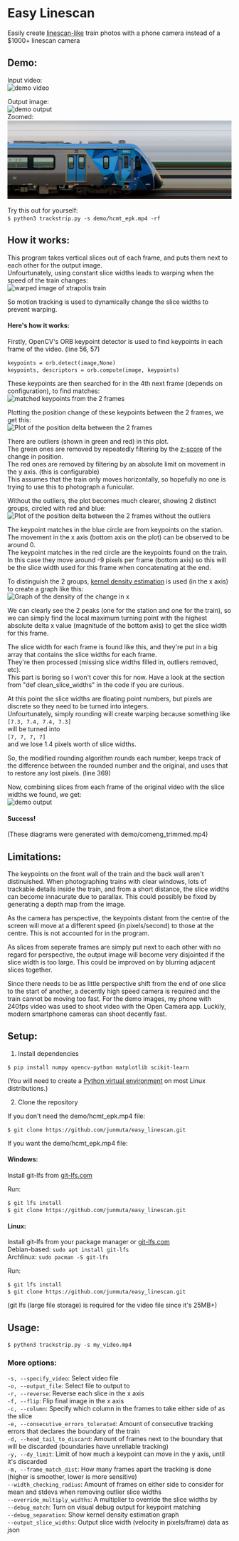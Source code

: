 # Easy Linescan

Easily create [linescan-like](https://en.wikipedia.org/wiki/Strip_photography) train photos with a phone camera instead of a $1000+ linescan camera

## Demo:

Input video:  
![demo video](https://github.com/junmuta/easy_linescan/blob/main/demo/hcmt_epk_smol.gif?raw=true)

Output image:  
![demo output](https://github.com/junmuta/easy_linescan/blob/main/demo/hcmt_epk.png?raw=true)  
Zoomed:
![demo zoomed output](https://github.com/junmuta/easy_linescan/blob/main/demo/hcmt_epk_zoomed.png?raw=true)

Try this out for yourself:  
```$ python3 trackstrip.py -s demo/hcmt_epk.mp4 -rf```

## How it works:

This program takes vertical slices out of each frame, and puts them next to each other for the output image.  
Unfourtunately, using constant slice widths leads to warping when the speed of the train changes:  
![warped image of xtrapolis train](https://github.com/junmuta/easy_linescan/blob/main/demo/warped_xtrap.png?raw=true)

So motion tracking is used to dynamically change the slice widths to prevent warping.

#### Here's how it works:

Firstly, OpenCV's ORB keypoint detector is used to find keypoints in each frame of the video. (line 56, 57)
```        
keypoints = orb.detect(image,None)
keypoints, descriptors = orb.compute(image, keypoints)
```

These keypoints are then searched for in the 4th next frame (depends on configuration), to find matches:  
![matched keypoints from the 2 frames](https://github.com/junmuta/easy_linescan/blob/main/diagrams/demo_frame1-2_matches.png?raw=true)

Plotting the position change of these keypoints between the 2 frames, we get this:  
![Plot of the position delta between the 2 frames](https://github.com/junmuta/easy_linescan/blob/main/diagrams/demo_frame1-2_delta_scatter.png?raw=true)

There are outliers (shown in green and red) in this plot.  
The green ones are removed by repeatedly filtering by the [z-score](https://statisticsbyjim.com/basics/z-score/) of the change in position.  
The red ones are removed by filtering by an absolute limit on movement in the y axis. (this is configurable)  
This assumes that the train only moves horizontally, so hopefully no one is trying to use this to photograph a funicular.

Without the outliers, the plot becomes much clearer, showing 2 distinct groups, circled with red and blue:  
![Plot of the position delta between the 2 frames without the outliers](https://github.com/junmuta/easy_linescan/blob/main/diagrams/demo_frame1-2_delta_scatter_zoomed_annotated.png?raw=true)

The keypoint matches in the blue circle are from keypoints on the station. The movement in the x axis (bottom axis on the plot) can be observed to be around 0.  
The keypoint matches in the red circle are the keypoints found on the train. In this case they move around -9 pixels per frame (bottom axis) so this will be the slice width used for this frame when concatenating at the end.

To distinguish the 2 groups, [kernel density estimation](https://scikit-learn.org/stable/modules/density.html#kernel-density-estimation) is used (in the x axis) to create a graph like this:  
![Graph of the density of the change in x](https://github.com/junmuta/easy_linescan/blob/main/diagrams/demo_frame1-2_kde.png?raw=true)

We can clearly see the 2 peaks (one for the station and one for the train), so we can simply find the local maximum turning point with the highest absolute delta x value (magnitude of the bottom axis) to get the slice width for this frame.

The slice width for each frame is found like this, and they're put in a big array that contains the slice widths for each frame.  
They're then processed (missing slice widths filled in, outliers removed, etc).  
This part is boring so I won't cover this for now. Have a look at the section from "def clean_slice_widths" in the code if you are curious.

At this point the slice widths are floating point numbers, but pixels are discrete so they need to be turned into integers.  
Unfourtunately, simply rounding will create warping because something like  
```[7.3, 7.4, 7.4, 7.3]```  
will be turned into  
```[7, 7, 7, 7]```  
and we lose 1.4 pixels worth of slice widths.

So, the modified rounding algorithm rounds each number, keeps track of the difference between the rounded number and the original, and uses that to restore any lost pixels. (line 369)

Now, combining slices from each frame of the original video with the slice widths we found, we get:  
![demo output](https://github.com/junmuta/easy_linescan/blob/main/demo/hcmt_epk.png?raw=true)

#### Success!

(These diagrams were generated with demo/comeng_trimmed.mp4)

## Limitations:

The keypoints on the front wall of the train and the back wall aren't distinuished. When photographing trains with clear windows, lots of trackable details inside the train, and from a short distance, the slice widths can become innacurate due to parallax. This could possibly be fixed by generating a depth map from the image.

As the camera has perspective, the keypoints distant from the centre of the screen will move at a different speed (in pixels/second) to those at the centre. This is not accounted for in the program.

As slices from seperate frames are simply put next to each other with no regard for perspective, the output image will become very disjointed if the slice width is too large. This could be improved on by blurring adjacent slices together.

Since there needs to be as little perspective shift from the end of one slice to the start of another, a decently high speed camera is required and the train cannot be moving too fast. For the demo images, my phone with 240fps video was used to shoot video with the Open Camera app. Luckily, modern smartphone cameras can shoot decently fast.

## Setup:

1. Install dependencies  
```
$ pip install numpy opencv-python matplotlib scikit-learn
```  
(You will need to create a [Python virtual environment](https://docs.python.org/3/library/venv.html) on most Linux distributions.)

2. Clone the repository

If you don't need the demo/hcmt_epk.mp4 file:  
```
$ git clone https://github.com/junmuta/easy_linescan.git
```

If you want the demo/hcmt_epk.mp4 file:

#### Windows:  
Install git-lfs from [git-lfs.com](https://git-lfs.com)

Run:  
```
$ git lfs install
$ git clone https://github.com/junmuta/easy_linescan.git
```

#### Linux:
Install git-lfs from your package manager or [git-lfs.com](https://git-lfs.com)  
Debian-based: ```sudo apt install git-lfs```  
Archlinux: ```sudo pacman -S git-lfs```

Run:  
```
$ git lfs install
$ git clone https://github.com/junmuta/easy_linescan.git
```

(git lfs (large file storage) is required for the video file since it's 25MB+)

## Usage:

```
$ python3 trackstrip.py -s my_video.mp4
```

### More options:

```-s, --specify_video```: Select video file  
```-o, --output_file```: Select file to output to  
```-r, --reverse```: Reverse each slice in the x axis  
```-f, --flip```: Flip final image in the x axis  
```-c, --column```: Specify which column in the frames to take either side of as the slice  
```-e, --consecutive_errors_tolerated```: Amount of consecutive tracking errors that declares the boundary of the train  
```-d, --head_tail_to_discard```: Amount of frames next to the boundary that will be discarded (boundaries have unreliable tracking)  
```-y, --dy_limit```: Limit of how much a keypoint can move in the y axis, until it's discarded  
```-m, --frame_match_dist```: How many frames apart the tracking is done (higher is smoother, lower is more sensitive)  
```--width_checking_radius```: Amount of frames on either side to consider for mean and stdevs when removing outlier slice widths  
```--override_multiply_widths```: A multiplier to override the slice widths by  
```--debug_match```: Turn on visual debug output for keypoint matching  
```--debug_separation```: Show kernel density estimation graph  
```--output_slice_widths```: Output slice width (velocity in pixels/frame) data as json


